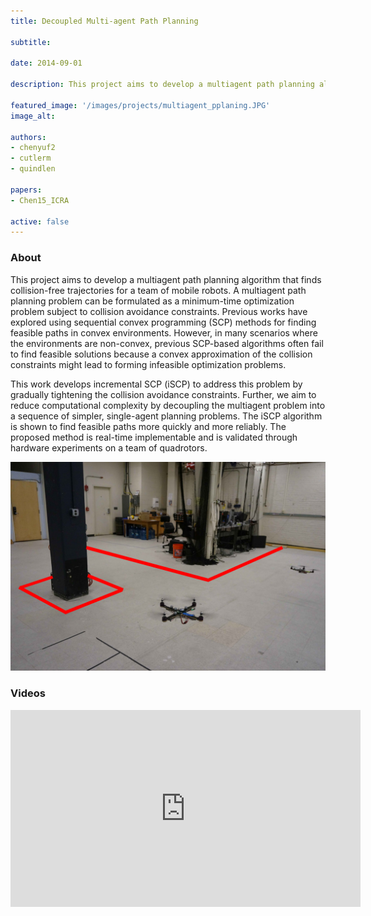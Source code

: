 ```yaml
---
title: Decoupled Multi-agent Path Planning 

subtitle:

date: 2014-09-01

description: This project aims to develop a multiagent path planning algorithm that finds collision-free trajectories for a team of mobile robots.

featured_image: '/images/projects/multiagent_pplaning.JPG'
image_alt: 

authors:
- chenyuf2
- cutlerm
- quindlen

papers:
- Chen15_ICRA

active: false
---
```


### About

This project aims to develop a multiagent path planning algorithm that finds collision-free trajectories for a team of mobile robots. A multiagent path planning problem can be formulated as a minimum-time optimization problem subject to collision avoidance constraints. Previous works have explored using sequential convex programming (SCP) methods for finding feasible paths in convex environments. However, in many scenarios where the environments are non-convex, previous SCP-based algorithms often fail to find feasible solutions because a convex approximation of the collision constraints might lead to forming infeasible optimization problems. 

This work develops incremental SCP (iSCP) to address this problem by gradually tightening the collision avoidance constraints. Further, we aim to reduce computational complexity by decoupling the multiagent problem into a sequence of simpler, single-agent planning problems. The iSCP algorithm is shown to find feasible paths more quickly and more reliably. The proposed method is real-time implementable and is validated through hardware experiments on a team of quadrotors.

![](/images/projects/multiagent_pplaning.JPG)

### Videos

<iframe width="560" height="315" src="https://www.youtube.com/embed/WpiB11u_UFE" frameborder="0" allow="accelerometer; autoplay; encrypted-media; gyroscope; picture-in-picture" allowfullscreen></iframe>